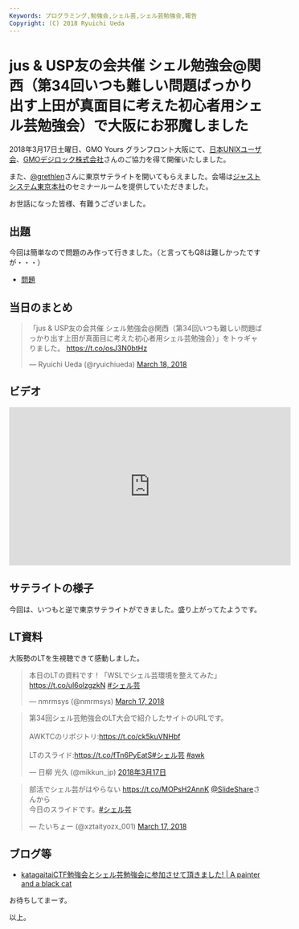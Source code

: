```yaml
---
Keywords: プログラミング,勉強会,シェル芸,シェル芸勉強会,報告
Copyright: (C) 2018 Ryuichi Ueda
---
```


# jus & USP友の会共催 シェル勉強会@関西（第34回いつも難しい問題ばっかり出す上田が真面目に考えた初心者用シェル芸勉強会）で大阪にお邪魔しました


2018年3月17日土曜日、GMO Yours グランフロント大阪にて、[日本UNIXユーザ会](https://www.jus.or.jp/)、[GMOデジロック株式会社](https://www.digirock.co.jp/)さんのご協力を得て開催いたしました。

また、[@grethlen](https://twitter.com/grethlen)さんに東京サテライトを開いてもらえました。会場は[ジャストシステム東京本社](https://www.justsystems.com/jp/just/map-tokyo.html)のセミナールームを提供していただきました。

お世話になった皆様、有難うございました。

## 出題

今回は簡単なので問題のみ作って行きました。（と言ってもQ8は難しかったですが・・・）

* [問題](/?post=20180317_shellgei_34)

## 当日のまとめ

<blockquote class="twitter-tweet" data-partner="tweetdeck"><p lang="ja" dir="ltr">「jus &amp; USP友の会共催 シェル勉強会@関西（第34回いつも難しい問題ばっかり出す上田が真面目に考えた初心者用シェル芸勉強会）」をトゥギャりました。 <a href="https://t.co/osJ3N0btHz">https://t.co/osJ3N0btHz</a></p>&mdash; Ryuichi Ueda (@ryuichiueda) <a href="https://twitter.com/ryuichiueda/status/975184136393572352?ref_src=twsrc%5Etfw">March 18, 2018</a></blockquote>
<script async src="https://platform.twitter.com/widgets.js" charset="utf-8"></script>

## ビデオ

<iframe width="560" height="315" src="https://www.youtube.com/embed/_k_P0kW4bVw" frameborder="0" allow="autoplay; encrypted-media" allowfullscreen></iframe>

## サテライトの様子

今回は、いつもと逆で東京サテライトができました。盛り上がってたようです。

## LT資料

大阪勢のLTを生視聴できて感動しました。

<blockquote class="twitter-tweet" data-partner="tweetdeck"><p lang="ja" dir="ltr">本日のLTの資料です！「WSLでシェル芸環境を整えてみた」 <a href="https://t.co/ul6olzgzkN">https://t.co/ul6olzgzkN</a> <a href="https://twitter.com/hashtag/%E3%82%B7%E3%82%A7%E3%83%AB%E8%8A%B8?src=hash&amp;ref_src=twsrc%5Etfw">#シェル芸</a></p>&mdash; nmrmsys (@nmrmsys) <a href="https://twitter.com/nmrmsys/status/974931743831556096?ref_src=twsrc%5Etfw">March 17, 2018</a></blockquote>
<script async src="https://platform.twitter.com/widgets.js" charset="utf-8"></script>

<blockquote class="twitter-tweet" data-lang="ja"><p lang="ja" dir="ltr">第34回シェル芸勉強会のLT大会で紹介したサイトのURLです。<br><br>AWKTCのリポジトリ:<a href="https://t.co/ck5kuVNHbf">https://t.co/ck5kuVNHbf</a><br><br>LTのスライド:<a href="https://t.co/fTn6PyEatS">https://t.co/fTn6PyEatS</a><a href="https://twitter.com/hashtag/%E3%82%B7%E3%82%A7%E3%83%AB%E8%8A%B8?src=hash&amp;ref_src=twsrc%5Etfw">#シェル芸</a> <a href="https://twitter.com/hashtag/awk?src=hash&amp;ref_src=twsrc%5Etfw">#awk</a></p>&mdash; 日柳 光久 (@mikkun_jp) <a href="https://twitter.com/mikkun_jp/status/974933549164904448?ref_src=twsrc%5Etfw">2018年3月17日</a></blockquote>
<script async src="https://platform.twitter.com/widgets.js" charset="utf-8"></script>

<blockquote class="twitter-tweet" data-partner="tweetdeck"><p lang="ja" dir="ltr">部活でシェル芸がはやらない <a href="https://t.co/MOPsH2AnnK">https://t.co/MOPsH2AnnK</a> <a href="https://twitter.com/SlideShare?ref_src=twsrc%5Etfw">@SlideShare</a>さんから<br>今日のスライドです。<a href="https://twitter.com/hashtag/%E3%82%B7%E3%82%A7%E3%83%AB%E8%8A%B8?src=hash&amp;ref_src=twsrc%5Etfw">#シェル芸</a></p>&mdash; たいちょー (@xztaityozx_001) <a href="https://twitter.com/xztaityozx_001/status/974977798564495360?ref_src=twsrc%5Etfw">March 17, 2018</a></blockquote>
<script async src="https://platform.twitter.com/widgets.js" charset="utf-8"></script>




## ブログ等

* [katagaitaiCTF勉強会とシェル芸勉強会に参加させて頂きました! | A painter and a black cat](http://www.raintrees.net/news/120#jus-amp-USP%E5%8F%8B%E3%81%AE%E4%BC%9A%E5%85%B1%E5%82%AC-%E3%82%B7%E3%82%A7%E3%83%AB%E5%8B%89%E5%BC%B7%E4%BC%9A-%E9%96%A2%E8%A5%BF%E7%AC%AC34%E5%9B%9E%E3%81%84%E3%81%A4%E3%82%82%E9%9B%A3%E3%81%97%E3%81%84%E5%95%8F%E9%A1%8C%E3%81%B0%E3%81%A3%E3%81%8B%E3%82%8A%E5%87%BA%E3%81%99%E4%B8%8A%E7%94%B0%E3%81%8C%E7%9C%9F%E9%9D%A2%E7%9B%AE%E3%81%AB%E8%80%83%E3%81%88%E3%81%9F%E5%88%9D%E5%BF%83%E8%80%85%E7%94%A8%E3%82%B7%E3%82%A7%E3%83%AB%E8%8A%B8%E5%8B%89%E5%BC%B7%E4%BC%9A)

お待ちしてまーす。



以上。
